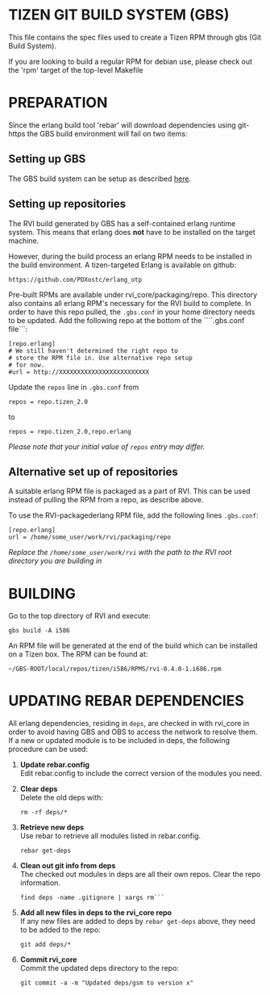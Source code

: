 # TIZEN GIT BUILD SYSTEM (GBS) 

This file contains the spec files used to create a Tizen RPM through
gbs (Git Build System).

If you are looking to build a regular RPM for debian use, please check out the 
'rpm' target of the top-level Makefile

# PREPARATION
Since the erlang build tool 'rebar' will download dependencies using
git-https the GBS build environment will fail on two items:

## Setting up GBS 
The GBS build system can be setup as described
[here](https://source.tizen.org/documentation/reference/git-build-system).


## Setting up repositories

The RVI build generated by GBS has a self-contained erlang runtime
system. This means that erlang does **not** have to be installed on
the target machine.

However, during the build process an erlang RPM needs to be installed
in the build environment. A tizen-targeted Erlang is available on github:

    https://github.com/PDXostc/erlang_otp


Pre-built RPMs are available under rvi_core/packaging/repo.
This directory also contains all erlang RPM's necessary for the
RVI build to complete. In order to have this repo pulled, the ```.gbs.conf```
in your home directory needs to be updated.
Add the following repo at the bottom of the ````.gbs.conf file```:

    [repo.erlang]
	# We still haven't determined the right repo to 
	# store the RPM file in. Use alternative repo setup
	# for now.
	#url = http://XXXXXXXXXXXXXXXXXXXXXXXXX
	
Update the ```repos``` line in ```.gbs.conf``` from

    repos = repo.tizen_2.0

to

    repos = repo.tizen_2.0,repo.erlang

*Please note that your initial value of ```repos``` entry may differ.*

## Alternative set up of repositories 

A suitable erlang RPM file is packaged as a part of RVI. This can be
used instead of pulling the RPM from a repo, as describe above.

To use the RVI-packagederlang RPM file, add the following lines
```.gbs.conf```:

    [repo.erlang]
    url = /home/some_user/work/rvi/packaging/repo

*Replace the ```/home/some_user/work/rvi``` with the path to the RVI
 root directory you are building in*


# BUILDING
Go to the top directory of RVI and execute:

    gbs build -A i586

An RPM file will be generated at the end of the build which can be
installed on a Tizen box. The RPM can be found at:

    ~/GBS-ROOT/local/repos/tizen/i586/RPMS/rvi-0.4.0-1.i686.rpm


# UPDATING REBAR DEPENDENCIES
All erlang dependencies, residing in ```deps```, are checked in with rvi_core in order
to avoid having GBS and OBS to access the network to resolve them.
If a new or updated module is to be included in deps, the following procedure
can be used:

1. <b>Update rebar.config</b><br>
Edit rebar.config to include the correct version of the modules you need.

2. <b>Clear deps</b><br>
Delete the old deps with:

    ```rm -rf deps/*```

3. <b>Retrieve new deps</b><br>
Use rebar to retrieve all modules listed in rebar.config.

    ```rebar get-deps```

3. <b>Clean out git info from deps</b><br>
The checked out modules in deps are all their own repos. Clear the
repo information.

    ```rm -rf deps/*/.git
	find deps -name .gitignore | xargs rm```

4. <b>Add all new files in deps to the rvi_core repo</b><br>
If any new files are added to deps by ```rebar get-deps``` above, they
need to be added to the repo:

    ```git add deps/*```

5. <b>Commit rvi_core</b><br>
Commit the updated deps directory to the repo:

    ```git commit -a -m "Updated deps/gsm to version x"```




